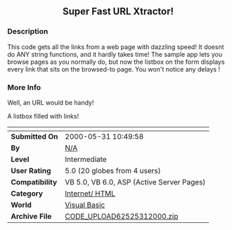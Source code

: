 ﻿<div align="center">

## Super Fast URL Xtractor\!


</div>

### Description

This code gets all the links from a web page with dazzling speed! It doesnt do ANY string functions, and it hardly takes time! The sample app lets you browse pages as you normally do, but now the listbox on the form displays every link that sits on the browsed-to page. You won't notice any delays !
 
### More Info
 
Well, an URL would be handy!

A listbox filled with links!


<span>             |<span>
---                |---
**Submitted On**   |2000-05-31 10:49:58
**By**             |[N/A](https://github.com/Planet-Source-Code/PSCIndex/blob/master/ByAuthor/empty.md)
**Level**          |Intermediate
**User Rating**    |5.0 (20 globes from 4 users)
**Compatibility**  |VB 5\.0, VB 6\.0, ASP \(Active Server Pages\) 
**Category**       |[Internet/ HTML](https://github.com/Planet-Source-Code/PSCIndex/blob/master/ByCategory/internet-html__1-34.md)
**World**          |[Visual Basic](https://github.com/Planet-Source-Code/PSCIndex/blob/master/ByWorld/visual-basic.md)
**Archive File**   |[CODE\_UPLOAD62525312000\.zip](https://github.com/Planet-Source-Code/super-fast-url-xtractor__1-8484/archive/master.zip)








